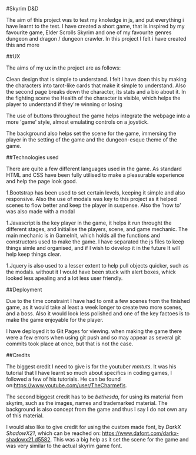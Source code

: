 #Skyrim D&D

The aim of this project was to test my knoledge in js, and put everything i have learnt to the test. I have created a short game, that is inspired by my favourite game, Elder Scrolls Skyrim and one of my favourite genres dungeon and dragon / dungeon crawler. In this project I felt i have created this and more

##UX

The aims of my ux in the project are as follows:

Clean design that is simple to understand. I felt i have doen this by making the characters into tarot-like cards that make it simple to understand. Also the second page breaks down the character, its stats and a bio about it. In the fighting scene the Health of the character is visible, which helps the player to understand if they're winning or losing

The use of buttons throughout the game helps integrate the webpage into a more 'game' style, almost emulating controls on a joystick.

The background also helps set the scene for the game, immersing the player in the setting of the game and the dungeon-esque theme of the game.

##Technologies used

There are quite a few different languages used in the game. As standard HTML and CSS have been fully utilised to make a pleasurable experience and help the page look good.

1.Bootstrap has been used to set certain levels, keeping it simple and also responsive. Also the use of modals was key to this project as it helped scenes to flow better and keep the player in suspense. Also the 'how to' was also made with a modal

1.Javascript is the key player in the game, it helps it run throught the different stages, and initialise the players, scene, and game mechanic. The main mechanic is in GameInit, which holds all the functions and constructors used to make the game. I have separated the js files to keep things simle and organised, and if I wish to develop it in the future It will help keep things clear.

1.Jquery is also used to a lesser extent to help pull objects quicker, such as the modals. without it I would have been stuck with alert boxes, whick looked less apealing and a lot less user friendly.

##Deployment

Due to the time constraint I have had to omit a few scenes from the finished game, as it would take al least a week longer to create two more scenes, and a boss. Also it would look less polished and one of the key factoes is to make the game enjoyable for the player.

I have deployed it to Git Pages for viewing. when making the game there were a few errors when using git push and so may appear as several git commits took place at once, but that is not the case. 

##Credits

The biggest credit I need to give is for the youtuber *mmtuts*. It was his tutorial that I have learnt so much about specifics in coding games, I followed a few of his tutorials. He can be found on:https://www.youtube.com/user/TheCharmefis.

The second biggest credit has to be *bethesda*, for using its material from skyrim, such as the images, names and trademarked material. The background is also concept from the game and thus I say I do not own any of this material. 

I would also like to give credit for using the custom made font, by *DarkX ShadowX21*, which can be reached on: https://www.dafont.com/darkx-shadowx21.d5582. This was a big help as it set the scene for the game and was very similar to the actual skyrim game font.
